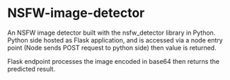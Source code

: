 # NSFW-image-detector
An NSFW image detector built with the nsfw_detector library in Python. Python side hosted as Flask application, and is accessed via a node entry point (Node sends POST request to python side) then value is returned. 

Flask endpoint processes the image encoded in base64 then returns the predicted result.
